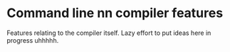 # Command line nn compiler features

Features relating to the compiler itself. Lazy effort to put ideas here in progress uhhhhh.

